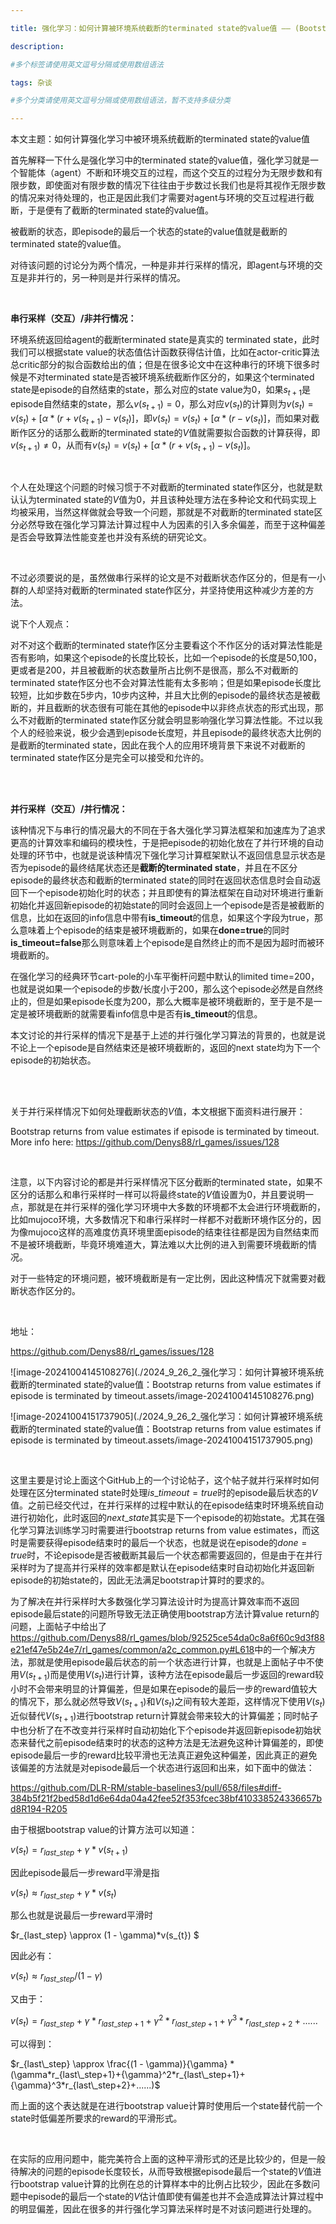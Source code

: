 ```yaml
---

title: 强化学习：如何计算被环境系统截断的terminated state的value值 —— (Bootstrap returns from value estimates if episode is terminated by timeout)

description: 

#多个标签请使用英文逗号分隔或使用数组语法

tags: 杂谈

#多个分类请使用英文逗号分隔或使用数组语法，暂不支持多级分类

---
```


本文主题：如何计算强化学习中被环境系统截断的terminated state的value值



首先解释一下什么是强化学习中的terminated state的value值，强化学习就是一个智能体（agent）不断和环境交互的过程，而这个交互的过程分为无限步数和有限步数，即使面对有限步数的情况下往往由于步数过长我们也是将其视作无限步数的情况来对待处理的，也正是因此我们才需要对agent与环境的交互过程进行截断，于是便有了截断的terminated state的value值。



被截断的状态，即episode的最后一个状态的state的value值就是截断的terminated state的value值。



对待该问题的讨论分为两个情况，一种是非并行采样的情况，即agent与环境的交互是非并行的，另一种则是并行采样的情况。



<br/>



**串行采样（交互）/非并行情况：**

环境系统返回给agent的截断terminated state是真实的 terminated state，此时我们可以根据state value的状态值估计函数获得估计值，比如在actor-critic算法总critic部分的拟合函数给出的值；但是在很多论文中在这种串行的环境下很多时候是不对terminated state是否被环境系统截断作区分的，如果这个terminated state是episode的自然结束的state，那么对应的state value为0，如果$s_{t+1}$是episode自然结束的state，那么$v(s_{t+1})=0$，那么对应$v(s_t)$的计算则为$v(s_t)=v(s_t)+[\alpha*(r+v(s_{t+1})-v(s_t)]$，即$v(s_t)=v(s_t)+[\alpha*(r-v(s_t)]$，而如果对截断作区分的话那么截断的terminated state的$V$值就需要拟合函数的计算获得，即$v(s_{t+1})\neq0$，从而有$v(s_t)=v(s_t)+[\alpha*(r+v(s_{t+1})-v(s_t)]$。

<br/>

个人在处理这个问题的时候习惯于不对截断的terminated state作区分，也就是默认认为terminated state的$V$值为0，并且该种处理方法在多种论文和代码实现上均被采用，当然这样做就会导致一个问题，那就是不对截断的terminated state区分必然导致在强化学习算法计算过程中人为因素的引入多余偏差，而至于这种偏差是否会导致算法性能变差也并没有系统的研究论文。



<br/>

不过必须要说的是，虽然做串行采样的论文是不对截断状态作区分的，但是有一小群的人却坚持对截断的terminated state作区分，并坚持使用这种减少方差的方法。



说下个人观点：

对不对这个截断的terminated state作区分主要看这个不作区分的话对算法性能是否有影响，如果这个episode的长度比较长，比如一个episode的长度是50,100，更或者是200，并且被截断的状态数量所占比例不是很高，那么不对截断的terminated state作区分也不会对算法性能有太多影响；但是如果episode长度比较短，比如步数在5步内，10步内这种，并且大比例的episode的最终状态是被截断的，并且截断的状态很有可能在其他的episode中以非终点状态的形式出现，那么不对截断的terminated state作区分就会明显影响强化学习算法性能。不过以我个人的经验来说，极少会遇到episode长度短，并且episode的最终状态大比例的是截断的terminated state，因此在我个人的应用环境背景下来说不对截断的terminated state作区分是完全可以接受和允许的。



<br/>

<br/>

**并行采样（交互）/并行情况：**

该种情况下与串行的情况最大的不同在于各大强化学习算法框架和加速库为了追求更高的计算效率和编码的模块性，于是把episode的初始化放在了并行环境的自动处理的环节中，也就是说该种情况下强化学习计算框架默认不返回信息显示状态是否为episode的最终结尾状态还是**截断的terminated state**，并且在不区分episode的最终状态和截断的terminated state的同时在返回状态信息时会自动返回下一个episode初始化时的状态；并且即使有的算法框架在自动对环境进行重新初始化并返回新episode的初始state的同时会返回上一个episode是否是被截断的信息，比如在返回的info信息中带有**is_timeout**的信息，如果这个字段为true，那么意味着上个episode的结束是被环境截断的，如果在**done=true**的同时**is_timeout=false**那么则意味着上个episode是自然终止的而不是因为超时而被环境截断的。



在强化学习的经典环节cart-pole的小车平衡杆问题中默认的limited time=200，也就是说如果一个episode的步数/长度小于200，那么这个episode必然是自然终止的，但是如果episode长度为200，那么大概率是被环境截断的，至于是不是一定是被环境截断的就需要看info信息中是否有**is_timeout**的信息。



本文讨论的并行采样的情况下是基于上述的并行强化学习算法的背景的，也就是说不论上一个episode是自然结束还是被环境截断的，返回的next state均为下一个episode的初始状态。



<br/><br/>

关于并行采样情况下如何处理截断状态的$V$值，本文根据下面资料进行展开：

Bootstrap returns from value estimates if episode is terminated by timeout. More info here: https://github.com/Denys88/rl_games/issues/128

<br/>

注意，以下内容讨论的都是并行采样情况下区分截断的terminated state，如果不区分的话那么和串行采样时一样可以将最终state的$V$值设置为0，并且要说明一点，那就是在并行采样的强化学习环境中大多数的环境都不太会进行环境截断的，比如mujoco环境，大多数情况下和串行采样时一样都不对截断环境作区分的，因为像mujoco这样的高难度仿真环境里面episode的结束往往都是因为自然结束而不是被环境截断，毕竟环境难道大，算法难以大比例的进入到需要环境截断的情况。



对于一些特定的环境问题，被环境截断是有一定比例，因此这种情况下就需要对截断状态作区分的。

<br/>

地址：

https://github.com/Denys88/rl_games/issues/128



![image-20241004145108276](./2024_9_26_2_强化学习：如何计算被环境系统截断的terminated state的value值：Bootstrap returns from value estimates if episode is terminated by timeout.assets/image-20241004145108276.png)

![image-20241004151737905](./2024_9_26_2_强化学习：如何计算被环境系统截断的terminated state的value值：Bootstrap returns from value estimates if episode is terminated by timeout.assets/image-20241004151737905.png)

<br/>

这里主要是讨论上面这个GitHub上的一个讨论帖子，这个帖子就并行采样时如何处理在区分terminated state时处理$is\_timeout=true$时的episode最后状态的$V$值。之前已经交代过，在并行采样的过程中默认的在episode结束时环境系统自动进行初始化，此时返回的$next\_state$其实是下一个episode的初始state。尤其在强化学习算法训练学习时需要进行bootstrap returns from value estimates，而这时是需要获得episode结束时的最后一个状态，也就是说在episode的$done=true$时，不论episode是否被截断其最后一个状态都需要返回的，但是由于在并行采样时为了提高并行采样的效率都是默认在episode结束时自动初始化并返回新episode的初始state的，因此无法满足bootstrap计算时的要求的。



为了解决在并行采样时大多数强化学习算法设计时为提高计算效率而不返回episode最后state的问题所导致无法正确使用bootstrap方法计算value return的问题，上面帖子中给出了<https://github.com/Denys88/rl_games/blob/92525ce54da0c8a6f60c9d3f88e21ef47e5b24e7/rl_games/common/a2c_common.py#L618>中的一个解决方法，那就是使用episode最后状态的前一个状态进行计算，也就是上面帖子中不使用$V(s_{t+1})$而是使用$V(s_t)$进行计算，该种方法在episode最后一步返回的reward较小时不会带来明显的计算偏差，但是如果在episode的最后一步的reward值较大的情况下，那么就必然导致$V(s_{t+1})$和$V(s_t)$之间有较大差距，这样情况下使用$V(s_t)$近似替代$V(s_{t+1})$进行bootstrap return计算就会带来较大的计算偏差；同时帖子中也分析了在不改变并行采样时自动初始化下个episode并返回新episode初始状态来替代之前episode结束时的状态的这种方法是无法避免这种计算偏差的，即使episode最后一步的reward比较平滑也无法真正避免这种偏差，因此真正的避免该偏差的方法就是对episode最后一个状态进行返回和出来，如下面中的做法：

https://github.com/DLR-RM/stable-baselines3/pull/658/files#diff-384b5f21f2bed58d1d6e64da04a42fee52f353fcec38bf410338524336657bd8R194-R205



由于根据bootstrap value的计算方法可以知道：

$v(s_{t})=r_{last\_step}+\gamma*v(s_{t+1})$

因此episode最后一步reward平滑是指

$v(s_{t}) \approx r_{last\_step}+\gamma*v(s_t)$

那么也就是说最后一步reward平滑时

$r_{last\_step} \approx  (1 - \gamma)*v(s_{t}) $

因此必有：

$v(s_{t}) \approx r_{last\_step}/(1 - \gamma)$

又由于：

$v(s_{t}) = r_{last\_step}+\gamma*r_{last\_step+1}+{\gamma}^2*r_{last\_step+1}+{\gamma}^3*r_{last\_step+2}+......$ 

可以得到：

$r_{last\_step} \approx \frac{(1 - \gamma)}{\gamma} * (\gamma*r_{last\_step+1}+{\gamma}^2*r_{last\_step+1}+{\gamma}^3*r_{last\_step+2}+......)$

而上面的这个表达就是在进行bootstrap value计算时使用后一个state替代前一个state时低偏差所要求的reward的平滑形式。

<br/>

在实际的应用问题中，能完美符合上面的这种平滑形式的还是比较少的，但是一般待解决的问题的episode长度较长，从而导致根据episode最后一个state的$V$值进行bootstrap value计算的比例在总的计算样本中的比例占比较少，因此在多数问题中episode的最后一个state的$V$估计值即使有偏差也并不会造成算法计算过程中的明显偏差，因此在很多的并行强化学习算法采样时是不对该问题进行处理的。









<br/>
<br/>